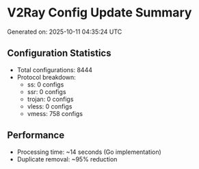 # V2Ray Config Update Summary
Generated on: 2025-10-11 04:35:24 UTC

## Configuration Statistics
- Total configurations: 8444
- Protocol breakdown:
  - ss: 0 configs
  - ssr: 0 configs
  - trojan: 0 configs
  - vless: 0 configs
  - vmess: 758 configs

## Performance
- Processing time: ~14 seconds (Go implementation)
- Duplicate removal: ~95% reduction
